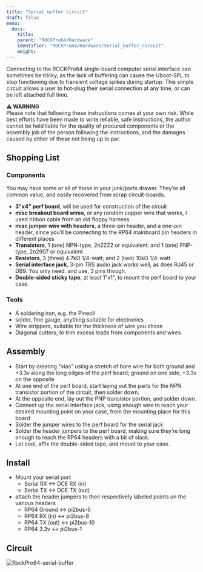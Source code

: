 ```yaml
---
title: "Serial buffer circuit"
draft: false
menu:
  docs:
    title:
    parent: "ROCKPro64/Hardware"
    identifier: "ROCKPro64/Hardware/Serial_buffer_circuit"
    weight: 
---
```


Connecting to the ROCKPro64 single-board computer serial interface can sometimes be tricky, as the lack of buffering can cause the Uboot-SPL to stop functioning due to  transient voltage spikes during startup. This simple circuit allows a user to hot-plug their serial connection at any time, or can be left attached full time.

**⚠️ WARNING**\
Please note that following these instructions comes at your own risk. While best efforts have been made to write reliable, safe instructions, the author cannot be held liable for the quality of procured components or the assembly job of the person following the instructions, and the damages caused by either of these not being up to par.

## Shopping List

### Components

You may have some or all of these in your junk/parts drawer. They’re all common value, and easily recovered from scrap circuit-boards.

* **3"x4" perf board**, will be used for construction of the circuit
* **misc breakout board wires**, or any random copper wire that works, I used ribbon cable from an old floppy harness.
* **misc jumper wire with headers**, a three-pin header, and a one-pin header, since you’ll be connecting to the RP64 mainboard pin headers in different places
* **Transistors**, 1 (one) NPN-type, 2n2222 or equivalent;  and  1 (one) PNP-type, 2n2907 or equivalent
* **Resistors**, 3 (three) 4.7k&Omega; 1/4-watt;   and 2 (two)  10k&Omega; 1/4-watt
* **Serial interface jack**,  3-pin TRS audio jack works well, as does RJ45 or DB9. You only need, and use, 3 pins though.
* **Double-sided sticky tape**,  at least 1"x1", to mount the perf board to your case.

### Tools

* A soldering iron, e.g. the Pinecil
* solder, fine gauge, anything suitable for electronics
* Wire strippers, suitable for the thickness of wire you chose
* Diagonal cutters,  to trim excess leads from components and wires

## Assembly

* Start by creating "vias" using a stretch of bare wire for both ground and +3.3v along the long edges of the perf board; ground on one side, +3.3v on the opposite
* At one end of the perf board, start laying out the parts for the NPN transistor portion of the circuit, then solder down.
* At the opposite end, lay out the PNP transistor portion, and solder down.
* Connect up the serial interface jack, using enough wire to reach your desired mounting point on your case, from the mounting place for this board
* Solder the jumper wires to the perf board for the serial jack
* Solder the header jumpers to the perf board, making sure they’re long enough to reach the RP64 headers with a bit of slack.
* Let cool, affix the double-sided tape, and mount to your case.

## Install

* Mount your serial port
  * Serial RX &lt;-> DCE RX (in)
  * Serial TX &lt;-> DCE TX (out)
* attach the header jumpers to their respectively labeled points on the various headers
  * RP64 Ground  &lt;->  pi2bus-6
  * RP64 RX (in) &lt;-> pi2bus-8
  * RP64 TX (out) &lt;-> pi2bus-10
  * RP64 3.3v &lt;-> pi2bus-1

## Circuit

![RockPro64-serial-buffer](/documentation/images/RockPro64-serial-buffer.png)
